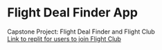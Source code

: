 # Flight Deal Finder App
Capstone Project: Flight Deal Finder and Flight Club  
[Link to replit for users to join Flight Club](https://replit.com/@TheLastKookie/FlightDealsFinder#main.py)
